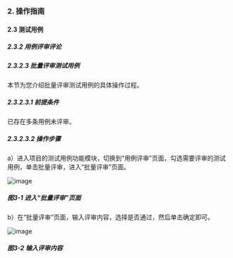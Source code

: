 ### 2. 操作指南

#### 2.3 测试用例

##### 2.3.2 用例评审评论

##### 2.3.2.3 批量评审测试用例

本节为您介绍批量评审测试用例的具体操作过程。

##### 2.3.2.3.1 前提条件

已存在多条用例未评审。

##### 2.3.2.3.2 操作步骤

a）进入项目的测试用例功能模块，切换到“用例评审”页面，勾选需要评审的测试用例，单击批量评审，进入“批量评审”页面。

![image](https://user-images.githubusercontent.com/79617492/186124865-0be9394d-4c59-4acd-a68a-438171f2dce6.png)

##### 图3-1 进入“批量评审”页面

b）在“批量评审”页面，输入评审内容，选择是否通过，然后单击确定即可。

![image](https://user-images.githubusercontent.com/79617492/186124889-e62fac47-e9d0-41db-8371-d1c422b5d26b.png)

##### 图3-2 输入评审内容

